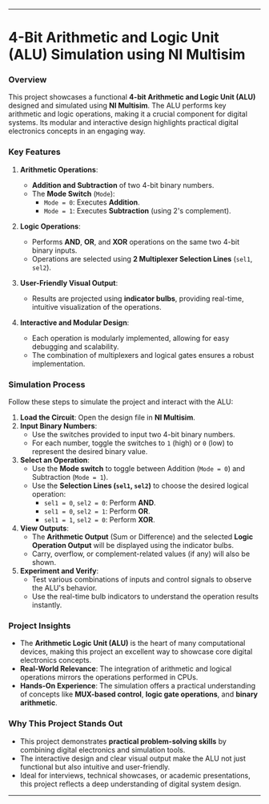 

---

# 4-Bit Arithmetic and Logic Unit (ALU) Simulation using NI Multisim  

### **Overview**  
This project showcases a functional **4-bit Arithmetic and Logic Unit (ALU)** designed and simulated using **NI Multisim**. The ALU performs key arithmetic and logic operations, making it a crucial component for digital systems. Its modular and interactive design highlights practical digital electronics concepts in an engaging way.  

### **Key Features**  
1. **Arithmetic Operations**:  
   - **Addition and Subtraction** of two 4-bit binary numbers.  
   - The **Mode Switch** (`Mode`):  
     - `Mode = 0`: Executes **Addition**.  
     - `Mode = 1`: Executes **Subtraction** (using 2's complement).  

2. **Logic Operations**:  
   - Performs **AND**, **OR**, and **XOR** operations on the same two 4-bit binary inputs.  
   - Operations are selected using **2 Multiplexer Selection Lines** (`sel1`, `sel2`).  

3. **User-Friendly Visual Output**:  
   - Results are projected using **indicator bulbs**, providing real-time, intuitive visualization of the operations.  

4. **Interactive and Modular Design**:  
   - Each operation is modularly implemented, allowing for easy debugging and scalability.  
   - The combination of multiplexers and logical gates ensures a robust implementation.  

### **Simulation Process**  
Follow these steps to simulate the project and interact with the ALU:  
1. **Load the Circuit**: Open the design file in **NI Multisim**.  
2. **Input Binary Numbers**:  
   - Use the switches provided to input two 4-bit binary numbers.  
   - For each number, toggle the switches to `1` (high) or `0` (low) to represent the desired binary value.  
3. **Select an Operation**:  
   - Use the **Mode switch** to toggle between Addition (`Mode = 0`) and Subtraction (`Mode = 1`).  
   - Use the **Selection Lines (`sel1`, `sel2`)** to choose the desired logical operation:  
     - `sel1 = 0`, `sel2 = 0`: Perform **AND**.  
     - `sel1 = 0`, `sel2 = 1`: Perform **OR**.  
     - `sel1 = 1`, `sel2 = 0`: Perform **XOR**.  
4. **View Outputs**:  
   - The **Arithmetic Output** (Sum or Difference) and the selected **Logic Operation Output** will be displayed using the indicator bulbs.  
   - Carry, overflow, or complement-related values (if any) will also be shown.  
5. **Experiment and Verify**:  
   - Test various combinations of inputs and control signals to observe the ALU's behavior.  
   - Use the real-time bulb indicators to understand the operation results instantly.  

### **Project Insights**  
- The **Arithmetic Logic Unit (ALU)** is the heart of many computational devices, making this project an excellent way to showcase core digital electronics concepts.  
- **Real-World Relevance**: The integration of arithmetic and logical operations mirrors the operations performed in CPUs.  
- **Hands-On Experience**: The simulation offers a practical understanding of concepts like **MUX-based control**, **logic gate operations**, and **binary arithmetic**.  

### **Why This Project Stands Out**  
- This project demonstrates **practical problem-solving skills** by combining digital electronics and simulation tools.  
- The interactive design and clear visual output make the ALU not just functional but also intuitive and user-friendly.  
- Ideal for interviews, technical showcases, or academic presentations, this project reflects a deep understanding of digital system design.  

---


